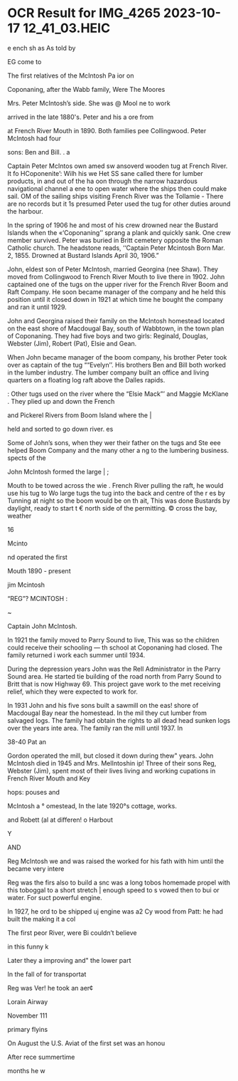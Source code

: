 # OCR Result for IMG_4265 2023-10-17 12_41_03.HEIC

e ench
sh as As told by

EG come to

The first relatives of the McIntosh Pa ior on

Coponaning, after the Wabb family, Were The Moores

Mrs. Peter McIntosh’s side. She was @ Mool ne to work

arrived in the late 1880's. Peter and his a ore from

at French River Mouth in 1890. Both families pee
Collingwood. Peter McIntosh had four

sons:
Ben and Bill. . a

Captain Peter McIntos own amed
sw ansoverd wooden tug at French River. It fo
HCoponenite’: Wilh his we Het SS sane
called there for lumber products, in and out of the ha oon
through the narrow hazardous navigational channel a ene
to open water where the ships then could make sail. OM
of the sailing ships visiting French River was the Tollamie -
There are no records but it 1s presumed Peter used the tug
for other duties around the harbour.

In the spring of 1906 he and most of his crew drowned
near the Bustard Islands when the «‘Coponaning’’ sprang
a plank and quickly sank. One crew member survived. Peter
was buried in Britt cemetery opposite the Roman Catholic
church. The headstone reads, ‘‘Captain Peter Mcintosh
Born Mar. 2, 1855. Drowned at Bustard Islands April 30,
1906.”

John, eldest son of Peter McIntosh, married Georgina
(nee Shaw). They moved from Collingwood to French River
Mouth to live there in 1902. John captained one of the tugs
on the upper river for the French River Boom and Raft
Company. He soon became manager of the company and
he held this position until it closed down in 1921 at which
time he bought the company and ran it until 1929.

John and Georgina raised their family on the McIntosh
homestead located on the east shore of Macdougal Bay,
south of Wabbtown, in the town plan of Coponaning. They
had five boys and two girls: Reginald, Douglas, Webster
(Jim), Robert (Pat), Elsie and Gean.

When John became manager of the boom company, his
brother Peter took over as captain of the tug ““Evelyn’’. His
brothers Ben and Bill both worked in the lumber industry.
The lumber company built an office and living quarters on
a floating log raft above the Dalles rapids.

: Other tugs used on the river where the “Elsie Mack”’ and
Maggie McKlane . They plied up and down the French

and Pickerel Rivers from Boom Island where the |

held and sorted to go down river. es

Some of John’s sons, when they wer
their father on the tugs and Ste eee helped
Boom Company and the many other a ng to the
lumbering business. spects of the

John McIntosh formed the large | ;

Mouth to be towed across the wie . French River
pulling the raft, he would use his tug to Wo large tugs
the tug into the back and centre of the r es by Tunning
at night so the boom would be on th ait, This was done
Bustards by daylight, ready to start t € north side of the
permitting. © cross the bay, weather

16

Mcinto

nd operated the first

Mouth 1890 - present

jim Mcintosh

“REG”? MCINTOSH :

~

Captain John McIntosh.

In 1921 the family moved to Parry Sound to live, This
was so the children could receive their schooling — th
school at Coponaning had closed. The family returned i
work each summer until 1934.

During the depression years John was the Rell
Administrator in the Parry Sound area. He started tie
building of the road north from Parry Sound to Britt that
is now Highway 69. This project gave work to the met
receiving relief, which they were expected to work for.

In 1931 John and his five sons built a sawmill on the eas!
shore of Macdougal Bay near the homestead. In the mil
they cut lumber from salvaged logs. The family had obtain
the rights to all dead head sunken logs over the years inte
area. The family ran the mill until 1937. In

38-40 Pat an

Gordon operated the mill, but closed it down during thew"
years.
John McIntosh died in 1945 and Mrs. MelIntoshin ip!
Three of their sons Reg, Webster (Jim),
spent most of their lives living and working
cupations in French River Mouth and Key

hops: pouses and

McIntosh a
° omestead,
In the late 1920°s cottage, works.

and Robett (al
at differen! o
Harbout

Y

AND

Reg McIntosh we
and was raised the
worked for his fath
with him until the
became very intere

Reg was the firs
also to build a snc
was a long tobos
homemade propel
with this toboggal
to a short stretch |
enough speed to s
vowed then to bui
or water. For suct
powerful engine.

In 1927, he ord
to be shipped uj
engine was a2 Cy
wood from Patt:
he had built the
making it a col

The first peor
River, were Bi
couldn’t believe

in this funny k

Later they a
improving and"
the lower part

In the fall of
for transportat

Reg was Ver!
he took an aer¢

Lorain Airway

November 111

primary flyins

On August
the U.S. Aviat
of the first set
was an honou

After rece
summertime

months he w

